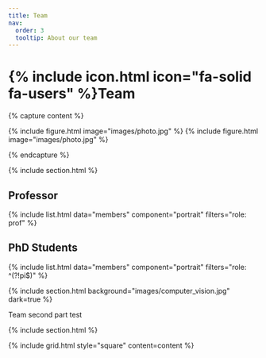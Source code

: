 ```yaml
---
title: Team
nav:
  order: 3
  tooltip: About our team
---
```


# {% include icon.html icon="fa-solid fa-users" %}Team

{% capture content %}

{% include figure.html image="images/photo.jpg" %}
{% include figure.html image="images/photo.jpg" %}


{% endcapture %}

{% include section.html %}
## Professor
{% include list.html data="members" component="portrait" filters="role: prof" %}
## PhD Students
{% include list.html data="members" component="portrait" filters="role: ^(?!pi$)" %}

{% include section.html background="images/computer_vision.jpg" dark=true %}

Team second part test

{% include section.html %}



{% include grid.html style="square" content=content %}
